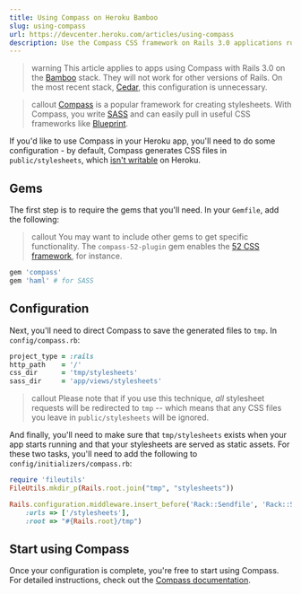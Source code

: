 ```yaml
---
title: Using Compass on Heroku Bamboo
slug: using-compass
url: https://devcenter.heroku.com/articles/using-compass
description: Use the Compass CSS framework on Rails 3.0 applications running on the Heroku Bamboo stack.
---
```


> warning
> This article applies to apps using Compass with Rails 3.0 on the [Bamboo](bamboo) stack. They will not work for other versions of Rails. On the most recent stack, [Cedar](cedar), this configuration is unnecessary.

> callout
> [Compass](http://compass-style.org/) is a popular framework for creating stylesheets. With Compass, you write [SASS](http://sass-lang.com/) and can easily pull in useful CSS frameworks like [Blueprint](http://blueprintcss.org/).

If you'd like to use Compass in your Heroku app, you'll need to do some configuration - by default, Compass generates CSS files in `public/stylesheets`, which [isn't writable](read-only-filesystem) on Heroku. 

## Gems

The first step is to require the gems that you'll need. In your `Gemfile`, add the following:

> callout
> You may want to include other gems to get specific functionality. The `compass-52-plugin` gem enables the [52 CSS framework](http://www.52framework.com/), for instance.

```ruby
gem 'compass'
gem 'haml' # for SASS
```

## Configuration

Next, you'll need to direct Compass to save the generated files to `tmp`. In `config/compass.rb`:

```ruby
project_type = :rails
http_path    = '/'
css_dir      = 'tmp/stylesheets'
sass_dir     = 'app/views/stylesheets'
```

> callout
> Please note that if you use this technique, *all* stylesheet requests will be redirected to `tmp` -- which means that any CSS files you leave in `public/stylesheets` will be ignored.

And finally, you'll need to make sure that `tmp/stylesheets` exists when your app starts running and that your stylesheets are served as static assets. For these two tasks, you'll need to add the following to `config/initializers/compass.rb`:

```ruby
require 'fileutils'
FileUtils.mkdir_p(Rails.root.join("tmp", "stylesheets"))

Rails.configuration.middleware.insert_before('Rack::Sendfile', 'Rack::Static',
    :urls => ['/stylesheets'],
    :root => "#{Rails.root}/tmp")
```

## Start using Compass

Once your configuration is complete, you're free to start using Compass. For detailed instructions, check out the [Compass documentation](http://compass-style.org/docs/). 